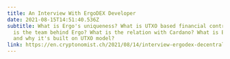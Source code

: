 ```yaml
---
title: An Interview With ErgoDEX Developer
date: 2021-08-15T14:51:40.536Z
subtitle: What is Ergo's uniqueness? What is UTXO based financial contracts? Who
  is the team behind Ergo? What is the relation with Cardano? What is ErgoDEX,
  and why it's built on UTXO model?
link: https://en.cryptonomist.ch/2021/08/14/interview-ergodex-decentralized-exchange-ergo/
---
```

